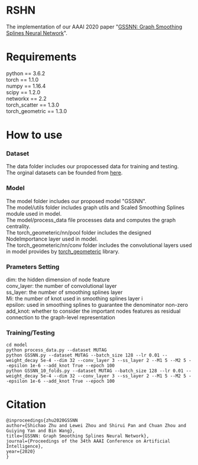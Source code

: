 # RSHN
The implementation of our AAAI 2020 paper "[GSSNN: Graph Smoothing Splines Neural Network](https://www.researchgate.net/publication/337548602_GSSNN_Graph_Smoothing_Splines_Neural_Networks)". 

# Requirements
python == 3.6.2<br>
torch == 1.1.0<br>
numpy == 1.16.4<br>
scipy == 1.2.0<br>
networkx == 2.2<br>
torch_scatter == 1.3.0<br>
torch_geometric == 1.3.0

# How to use
  ### Dataset
  The data folder includes our propocessed data for training and testing. <br>
  The orginal datasets can be founded from [here](https://ls11-www.cs.tu-dortmund.de/people/morris/graphkerneldatasets).

  ### Model
  The model folder includes our proposed model "GSSNN".<br>
  The model/utils folder includes graph utils and Scaled Smoothing Splines module used in model.<br>
  The model/process_data file processes data and computes the graph centrality.<br>
  The torch_geometeric/nn/pool folder includes the designed NodeImportance layer used in model.<br>
  The torch_geometeric/nn/conv folder includes the convolutional layers used in model provides by [torch_geometeric](https://github.com/rusty1s/pytorch_geometric) library.<br>
  
  ### Prameters Setting
  dim: the hidden dimension of node feature<br>
  conv_layer: the number of convolutional layer<br>
  ss_layer: the number of smoothing splines layer<br>
  Mi: the number of knot used in smoothing splines layer i<br>
  epsilon: used in smoothing splines to guarantee the denominator non-zero<br>
  add_knot: whether to consider the important nodes features as residual connection to the graph-level representation<br>
  
  ### Training/Testing
  ```
  cd model
  python process_data.py --dataset MUTAG
  python GSSNN.py --dataset MUTAG --batch_size 128 --lr 0.01 --weight_decay 5e-4 --dim 32 --conv_layer 3 --ss_layer 2 --M1 5 --M2 5 --epsilon 1e-6 --add_knot True --epoch 100
  python GSSNN_10_folds.py --dataset MUTAG --batch_size 128 --lr 0.01 --weight_decay 5e-4 --dim 32 --conv_layer 3 --ss_layer 2 --M1 5 --M2 5 --epsilon 1e-6 --add_knot True --epoch 100
  ```
  
  
# Citation
```
@inproceedings{zhu2020GSSNN
author={Shichao Zhu and Lewei Zhou and Shirui Pan and Chuan Zhou and Guiying Yan and Bin Wang},
title={GSSNN: Graph Smoothing Splines Neural Network},
journal={Proceedings of the 34th AAAI Conference on Artificial Intelligence},
year={2020}
}
```
